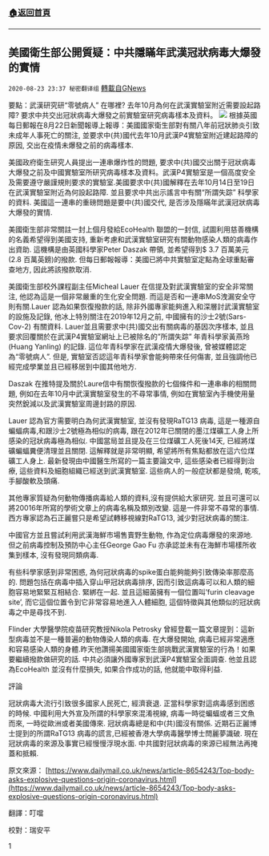 ###  [:house:返回首頁](https://github.com/ourhimalayas/txt)
---

## 美國衛生部公開質疑：中共隱瞞年武漢冠狀病毒大爆發的實情
`2020-08-23 23:37 秘密翻译组` [轉載自GNews](https://gnews.org/zh-hant/314288/)

要點：武漢研究研“零號病人” 在哪裡? 去年10月為何在武漢實驗室附近需要設起路障? 要求中共交出冠狀病毒大爆發之前實驗室研究病毒樣本及資料。
![](https://s3.amazonaws.com/gnews-media-offload/wp-content/uploads/2020/08/23233240/1598239931509.jpg)
根據英國每日郵報在8月22日新聞報導上報導：美國國家衛生部對有關八年前冠狀肺炎引致未成年人事死亡的關注, 並要求中(共)國代去年10月武漢P4實驗室附近建起路障的原因, 交出在疫情未爆發之前的病毒樣本.

美國政府衛生研究人員提出一連串爆炸性的問題, 要求中(共)國交出關于冠狀病毒大爆發之前及中國實驗室所研究病毒樣本及資料。武漢P4實驗室是一個高度安全及需要遵守嚴謹規則要求的實驗室.美國要求中(共)國解釋在去年10月14日至19日在武漢實驗室附近為何設起路障. 並且要求中共出示謠言中有關“所謂失踪” 科學家的資料. 美國這一連串的重磅問題是要中(共)國交代, 是否涉及隱瞞年武漢冠狀病毒大爆發的實情.

美國衛生部非常關註一封上個月發給EcoHealth 聯盟的一封信, 試圖利用慈善機構的名義希望得到美國支持, 重新考慮和武漢實驗室研究有關動物感染人類的​​病毒作出資助. 這機構是由英國科學家Peter Daszak 帶領, 並希望得到$ 3.7 百萬美元(2.8 百萬英鎊)的撥款. 但每日郵報報導：美國已將中共實驗室定點為全球重點審查地方, 因此將該撥款取消.

美國衛生部校外課程副主任Micheal Lauer 在信提及對武漢實驗室的安全非常關注, 他認為這是一個非常嚴重的生化安全問題. 而這是否和一連串MoS洩漏安全守則有關.Lauer 認為如果恢復撥款的話, 除非外國專家能夠進入和深層討武漢實驗室的設施及記錄, 他冰上特別關注在2019年12月之前, 中國擁有的沙士2號(Sars-Cov-2) 有關資料. Lauer並且需要求中(共)國交出有關病毒的基因次序樣本, 並且要求回覆關於在武漢P4實驗室網址上已被除名的”所謂失踪” 年青科學家黃燕玲(Huang Yanling) 的記錄. 這位年青科學家在武漢疫情大爆發後, 曾被媒體認定為“零號病人”. 但是, 實驗室否認這年青科學家會能夠帶來任何傷害, 並且強調他已經完成學業並且已經移居到中國其他地方.

Daszak 在推特提及關於Laure信中有關恢復撥款的七個條件和一連串串的相關問題, 例如在去年10月中武漢實驗室發生的不尋常事情, 例如在實驗室內手機使用量突然銳減以及武漢實驗室周邊封路的原因.

Lauer 認為官方需要明白為何武漢實驗室, 並沒有發現RaTG13 病毒, 這是一種源自蝙蝠病毒,和跟沙士2號極為相似的病毒, 跟在2012年已關閉的墨江煤礦工人身上所感染的冠狀病毒極為相似. 中國當局並且提及在三位煤礦工人死後14天, 已經將煤礦蝙蝠糞便清理並且關閉. 這解釋就是非常明顯, 希望將所有焦點都放在這六位煤礦工人身上. 最新發現由中國醫生所寫的一篇主要論文中, 這些感染者已經得到治療, 這些資料及細胞組織已經送到武漢實驗室. 這些病人的一般症狀都是發燒, 乾咳, 手腳酸軟及頭痛.

其他專家質疑為何動物傳播病毒給人類的資料,沒有提供給大家研究. 並且可還可以將20016年所寫的學術文章上的病毒名稱及類別改變. 這是一件非常不尋常的事情. 西方專家認為石正麗嘗只是希望試轉移視線對RaTG13, 減少對冠狀病毒的關注.

中國官方並且嘗試利用武漢海鮮市場售賣野生動物, 作為定位病毒爆發的來源地. 但之前病毒控制及預防中心主任George Gao Fu 亦承認並未有在海鮮市場樣所收集到樣本, 沒有發現同類病毒.

有些科學家感到非常困惑, 為何冠狀病毒的spike蛋白能夠能夠引致傳染率那麼高的. 問題包括在病毒中插入穿山甲冠狀病毒排序, 因而引致這病毒可以和人類的細胞容易地緊緊互相結合. 緊綁在一起. 並且這細菌擁有一個位置叫’furin cleavage site’, 而它這個位置令到它非常容易地進入人體細胞, 這個特徵與其他類似的冠狀病毒之中是尋找不到.

Flinder 大學醫學院疫苗研究教授Nikola Petrosky 曾經登載一篇文章提到：這新型病毒並不是一種普遍的動物傳染人類的病毒. 在大爆發開始, 病毒已經非常適應和容易感染人類的​​身體.昨天他讚揚美國國家衛生部挑戰武漢實驗室的行為！如果要繼續撥款做研究的話. 中共必須讓外國專家到武漢P4實驗室全面調查. 他並且認為EcoHealth 並沒有什麼損失, 如果合作成功的話, 他就能中取得利益.

評論

冠狀病毒大流行引致很多國家人民死亡, 經濟衰退. 正當科學家對這病毒感到困惑的時候. 中國利用大外宣及所謂的科學家來混淆視線, 病毒一時從蝙蝠或者三文魚而來, 一時從歐洲或者美國傳來. 冠狀病毒總是和中(共)國沒有關係. 近期石正麗博士提到的所謂RaTG13 病毒的謊言,已經被香港大學病毒醫學博士閆麗夢識破. 現在冠狀病毒的來源及事實已經慢慢浮現水面. 中共國對冠狀病毒的來源已經無法再掩蓋和抵賴.

原文來源： [https://www.dailymail.co.uk/news/article-8654243/Top-body-asks-explosive-questions-origin-coronavirus.html](https://www.dailymail.co.uk/news/article-8654243/Top-body-asks-explosive-questions-origin-coronavirus.html)

翻譯：叮噹

校對：瑞安平

1
